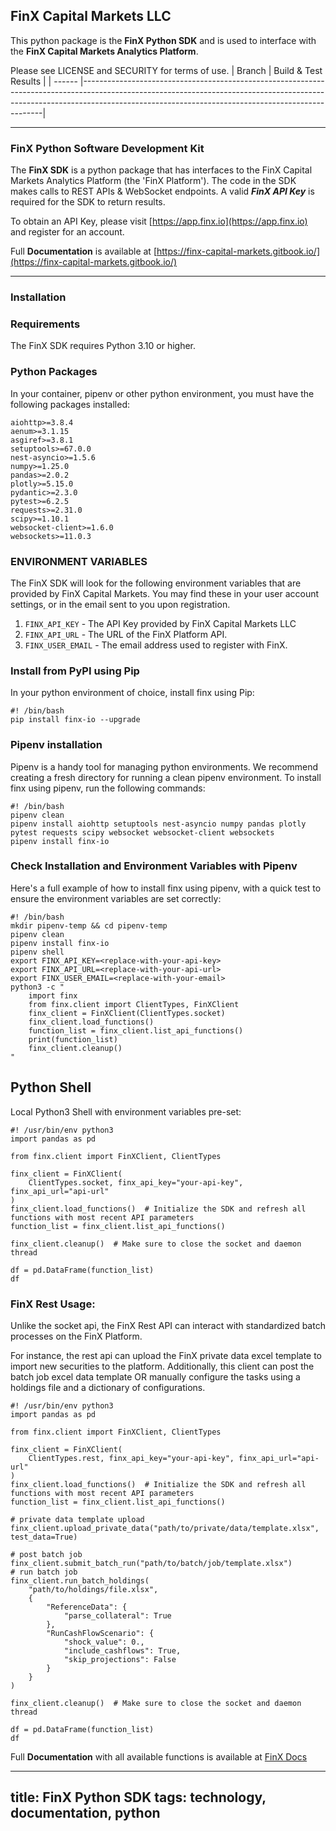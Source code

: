 ## FinX Capital Markets LLC

This python package is the **FinX Python SDK** and is used to interface with the **FinX Capital Markets Analytics 
Platform**.

Please see LICENSE and SECURITY for terms of use.
| Branch | Build & Test Results                                                                                                                                                                                                           |
| ------ |--------------------------------------------------------------------------------------------------------------------------------------------------------------------------------------------------------------------------------|

***

### FinX Python Software Development Kit

The **FinX SDK** is a python package that has interfaces to the FinX Capital Markets
Analytics Platform (the 'FinX Platform'). The code in the SDK makes calls to REST APIs 
& WebSocket endpoints. A valid ___FinX API Key___ is required for the SDK to return results.

To obtain an API Key, please visit [https://app.finx.io](https://app.finx.io) and register for an account.

Full **Documentation** is available at [https://finx-capital-markets.gitbook.io/](https://finx-capital-markets.gitbook.io/)

***

### Installation

### Requirements

The FinX SDK requires Python 3.10 or higher.

### Python Packages

In your container, pipenv or other python environment, you must have the following
packages installed:

```
aiohttp>=3.8.4
aenum>=3.1.15
asgiref>=3.8.1
setuptools>=67.0.0
nest-asyncio>=1.5.6
numpy>=1.25.0
pandas>=2.0.2
plotly>=5.15.0
pydantic>=2.3.0
pytest>=6.2.5
requests>=2.31.0
scipy>=1.10.1
websocket-client>=1.6.0
websockets>=11.0.3
```

### ENVIRONMENT VARIABLES

The FinX SDK will look for the following environment variables that are provided by FinX Capital Markets. You may find these
in your user account settings, or in the email sent to you upon registration. 

1. `FINX_API_KEY` - The API Key provided by FinX Capital Markets LLC
2. `FINX_API_URL` - The URL of the FinX Platform API.
3. `FINX_USER_EMAIL` - The email address used to register with FinX.

### Install from PyPI using Pip

In your python environment of choice, install finx using Pip:

    #! /bin/bash
    pip install finx-io --upgrade
    
### Pipenv installation

Pipenv is a handy tool for managing python environments. We recommend creating a fresh directory for running a clean 
pipenv environment. To install finx using pipenv, run the following commands:

    #! /bin/bash
    pipenv clean
    pipenv install aiohttp setuptools nest-asyncio numpy pandas plotly pytest requests scipy websocket websocket-client websockets
    pipenv install finx-io 

### Check Installation and Environment Variables with Pipenv

Here's a full example of how to install finx using pipenv, with a quick test to ensure the environment variables are set correctly:

    #! /bin/bash
    mkdir pipenv-temp && cd pipenv-temp
    pipenv clean
    pipenv install finx-io 
    pipenv shell
    export FINX_API_KEY=<replace-with-your-api-key>
    export FINX_API_URL=<replace-with-your-api-url>
    export FINX_USER_EMAIL=<replace-with-your-email>
    python3 -c "
        import finx
        from finx.client import ClientTypes, FinXClient
        finx_client = FinXClient(ClientTypes.socket)
        finx_client.load_functions()
        function_list = finx_client.list_api_functions()
        print(function_list)
        finx_client.cleanup()
    "

## Python Shell

Local Python3 Shell with environment variables pre-set:

```python3
#! /usr/bin/env python3
import pandas as pd

from finx.client import FinXClient, ClientTypes

finx_client = FinXClient(
    ClientTypes.socket, finx_api_key="your-api-key", finx_api_url="api-url"
)
finx_client.load_functions()  # Initialize the SDK and refresh all functions with most recent API parameters
function_list = finx_client.list_api_functions()

finx_client.cleanup()  # Make sure to close the socket and daemon thread

df = pd.DataFrame(function_list)
df
```
### FinX Rest Usage:

Unlike the socket api, the FinX Rest API can interact with standardized
batch processes on the FinX Platform.

For instance, the rest api can upload the FinX private data excel template to import new securities to the platform.
Additionally, this client can post the batch job excel data template OR manually configure the tasks using a holdings
file and a dictionary of configurations.

```python3
#! /usr/bin/env python3
import pandas as pd

from finx.client import FinXClient, ClientTypes

finx_client = FinXClient(
    ClientTypes.rest, finx_api_key="your-api-key", finx_api_url="api-url"
)
finx_client.load_functions()  # Initialize the SDK and refresh all functions with most recent API parameters
function_list = finx_client.list_api_functions()

# private data template upload
finx_client.upload_private_data("path/to/private/data/template.xlsx", test_data=True)

# post batch job
finx_client.submit_batch_run("path/to/batch/job/template.xlsx")
# run batch job
finx_client.run_batch_holdings(
    "path/to/holdings/file.xlsx", 
    {
        "ReferenceData": {
            "parse_collateral": True
        },
        "RunCashFlowScenario": {
            "shock_value": 0.,
            "include_cashflows": True,
            "skip_projections": False
        }
    }
)

finx_client.cleanup()  # Make sure to close the socket and daemon thread

df = pd.DataFrame(function_list)
df
```

Full **Documentation** with all available functions is available at [FinX Docs](https://finx-capital-markets.gitbook.io/)

---
title: FinX Python SDK
tags: technology, documentation, python
---
